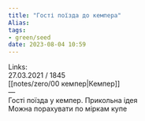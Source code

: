 ```yaml
---
title: "Гості поїзда до кемпера"
Alias: 
tags:
- green/seed
date: 2023-08-04 10:59
---
```

Links:  
27.03.2021 / 1845  
[[notes/zero/00 кемпер|Кемпер]]  
—  
Гості поїзда у кемпер. Прикольна ідея  
Можна порахувати по міркам купе

